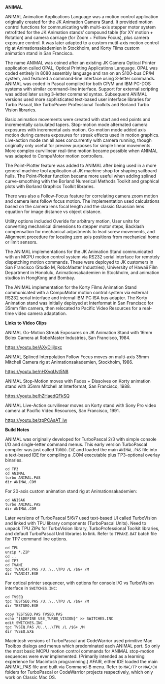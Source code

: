 **ANIMAL**

ANIMAL Animation Applications Language was a motion control application originally created for the JK Animation Camera Stand. It provided motion control functions for communicating with multi-axis stepper motor system retrofitted for the JK Animation stands’ compound table (for XY motion + Rotation) and camera carriage (for Zoom + Follow Focus), plus camera exposure control. It was later adapted to a custom mutil-axis motion control rig at Animationsakademien in Stockholm, and Korty Films custom animation stand in San Francisco.

The name ANIMAL was coined after an existing JK Camera Optical Printer application called OPAL, Optical Printing Applications Language. OPAL was coded entirely in 8080 assembly language and ran on an S100-bus CP/M system, and featured a command-line interface using 3-letter commands. ANIMAL was coded in Pascal compiled for both CP/M and IBM PC-DOS systems with similar command-line interface. Support for external scripting was added later using 3-letter command syntax. Subsequent ANIMAL versions used more sophisticated text-based user interface libraries for Turbo Pascal, like TurboPower Professional Toolkits and Borland Turbo Vision libraries.

Basic animation movements were created with start and end points and incrementally calculated tapers. Stop-motion mode alternated camera exposures with incremental axis motion. Go-motion mode added axis motion during camera exposures for streak effects used in motion graphics. Live-action mode ran all axes concurrently with camera running, though originally only useful for preview purposes for simple linear movements. More complex curvilinear real-time motion became possible when ANIMAL was adapted to CompuMotor motion controllers.

The Point-Plotter feature was added to ANIMAL after being used in a more general machine tool application at JK machine shop for shaping sailboard hulls. The Point-Plotter function became more useful when adding splined curve-smoothing with the Borland Numerical Methods Toolkit and graphical plots with Borland Graphics Toolkit libraries.

There was also a Follow-Focus feature for correlating camera zoom motion and camera lens follow focus motion. The implementation used calculations based on the camera lens focal length and the classic Gaussian lens equation for image distance vs object distance.

Utility options included Overide for arbitrary motion, User units for converting mechanical dimensions to stepper motor steps, Backlash compensation for mechanical adjustments to lead screw movements, and Alignment procedure for locating zero axis positions from mechanical home or limit sensors.

The ANIMAL implementations for the JK Animation Stand communicated with an MCPU motion control system via RS232 serial interface for remotely dispatching motion commands. These were deployed to JK customers in San Francisco (Studio M, RoboMaster Industries), University of Hawaii Film Department in Honolulu, Animationsakademien in Stockholm, and animation studios in HongKong and Bombay.

The ANIMAL implementation for the Korty Films Animation Stand communicated with a CompuMotor motion control system via external RS232 serial interface and internal IBM PC ISA bus adapter. The Korty Animation stand was initially deployed at Interformat in San Francisco for 35mm film camera, then relocated to Pacific Video Resources for a real-time video camera adaptation.

**Links to Video Clips**

ANIMAL Go-Motion Streak Exposures on JK Animation Stand with 16mm Bolex Camera at RoboMaster Industries, San Francisco, 1984.

https://youtu.be/AXyDjjjlqxc

ANIMAL Splined Interpolation Follow Focus moves on multi-axis 35mm Mitchell Camera rig at Animationsakademien, Stockholm, 1986.

https://youtu.be/nHXvqUvt5N8

ANIMAL Stop-Motion moves with Fades + Dissolves on Korty animation stand with 35mm Mitchell at Interformat, San Francisco, 1988.

https://youtu.be/hZHaedQFkSQ

ANIMAL Live-Action curvilinear moves on Korty stand with Sony Pro video camera at Pacific Video Resources, San Francisco, 1991.

https://youtu.be/zpPCAsAT_iw

**Build Notes**

ANIMAL was originally developed for TurboPascal 2/3 with simple console I/O and single-letter command menus.
This early version TurboPascal compiler was just called `TURBO.EXE` and loaded the main `ANIMAL.PAS` file 
into a text-based IDE for compiling a .COM executable plus TP3-optional overlay binaries.

```
cd TP3
cd ANIMAL
turbo ANIMAL.PAS
dir ANIMAL.COM
```

For 20-axis custom animation stand rig at Animationsakademien:

```
cd ANISAK
turbo ANIMAL.PAS
dir ANIMAL.COM
```

Later versions of TurboPascal 5/6/7 used text-based UI called TurboVision and linked with TPU library components (TurboPascal Units).
Need to unpack TPU ZIPs for TurboVision library, TurboProfessional Toolkit libraries, and default TurboPascal Unit libraries to link.
Refer to `TPMAKE.BAT` batch file for TP7 command line options.

```
cd TPU
unzip *.ZIP
cd ..
cd TP7
cd TVANI
tpc TVANI47.PAS /U..\..\TPU /L /$G+ /M
dir TVANI47.EXE
```

For optical printer sequencer, with options for console I/O vs TurboVision interface in `SWITCHES.INC`:

```
cd TVSEQ
tpc TESTSEQ.PAS /U..\..\TPU /L /$G+ /M
dir TESTSEQ.EXE
```

```
copy TESTSEQ.PAS TVSEQ.PAS
echo "{$DEFINE USE_TURBO_VISION}" >> SWITCHES.INC
edit SWITCHES.INC
tpc TVSEQ.PAS /U..\..\TPU /L /$G+ /M
dir TVSEQ.EXE
```



Macintosh versions of TurboPascal and CodeWarrior used primitive Mac Toolbox dialogs and menus which predominated each ANIMAL port.
So only the most basic MCPU motion control commands for ANIMAL stop-motion sequences were ever implemented. (Primarily intended as
a learning experience for Macintosh programming.) AFAIR, either IDE loaded the main ANIMAL.PAS file and built via Command-B menu.
Refer to `MAC/TP` or `MAC/CW` folders for TurboPascal or CodeWarrior projects respectively, which only work on Classic Mac OS. 
